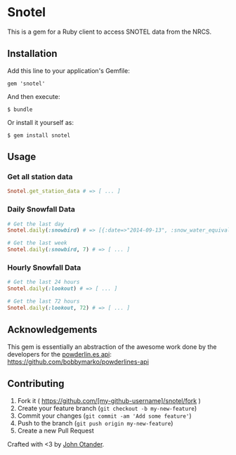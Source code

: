 # Snotel

This is a gem for a Ruby client to access SNOTEL data from the NRCS.

## Installation

Add this line to your application's Gemfile:

    gem 'snotel'

And then execute:

    $ bundle

Or install it yourself as:

    $ gem install snotel

## Usage

### Get all station data

```ruby
Snotel.get_station_data # => [ ... ]
```

### Daily Snowfall Data

```ruby
# Get the last day
Snotel.daily(:snowbird) # => [{:date=>"2014-09-13", :snow_water_equivalent_in=>"0.0", :change_in_snow_water_equivalent_in=>"0.0", :snow_depth_in=>nil, :change_in_snow_depth_in=>nil}]

# Get the last week
Snotel.daily(:snowbird, 7) # => [ ... ]
```

### Hourly Snowfall Data

```ruby
# Get the last 24 hours
Snotel.daily(:lookout) # => [ ... ]

# Get the last 72 hours
Snotel.daily(:lookout, 72) # => [ ... ]
```

## Acknowledgements

This gem is essentially an abstraction of the awesome work done by the developers for the
[powderlin.es api](http://powderlin.es/api.html): <https://github.com/bobbymarko/powderlines-api>

## Contributing

1. Fork it ( https://github.com/[my-github-username]/snotel/fork )
2. Create your feature branch (`git checkout -b my-new-feature`)
3. Commit your changes (`git commit -am 'Add some feature'`)
4. Push to the branch (`git push origin my-new-feature`)
5. Create a new Pull Request

Crafted with <3 by [John Otander](http://johnotander.com).
